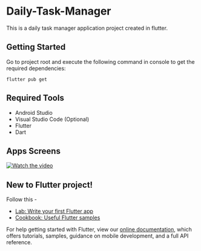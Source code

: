 # Daily-Task-Manager

This is a daily task manager application project created in flutter.


## Getting Started
Go to project root and execute the following command in console to get the required dependencies:

    flutter pub get 

## Required Tools
- Android Studio
- Visual Studio Code (Optional)
- Flutter
- Dart

## Apps Screens
[![Watch the video](https://i.imgur.com/vKb2F1B.png)](https://youtu.be/vt5fpE0bzSY)


## New to Flutter project!

Follow this -

- [Lab: Write your first Flutter app](https://flutter.dev/docs/get-started/codelab)
- [Cookbook: Useful Flutter samples](https://flutter.dev/docs/cookbook)

For help getting started with Flutter, view our
[online documentation](https://flutter.dev/docs), which offers tutorials,
samples, guidance on mobile development, and a full API reference.
